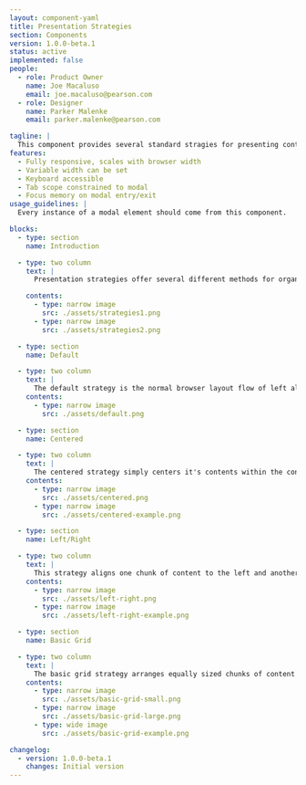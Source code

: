 ```yaml
---
layout: component-yaml
title: Presentation Strategies
section: Components
version: 1.0.0-beta.1
status: active
implemented: false
people:
  - role: Product Owner
    name: Joe Macaluso
    email: joe.macaluso@pearson.com
  - role: Designer
    name: Parker Malenke
    email: parker.malenke@pearson.com

tagline: |
  This component provides several standard stragies for presenting content within a layout template.
features:
  - Fully responsive, scales with browser width
  - Variable width can be set
  - Keyboard accessible
  - Tab scope constrained to modal
  - Focus memory on modal entry/exit
usage_guidelines: |
  Every instance of a modal element should come from this component.

blocks:
  - type: section
    name: Introduction

  - type: two column
    text: |
      Presentation strategies offer several different methods for organizing content within the content areas of layout templates. Similarly to the templates themselves, strategies can be combined into stacks within a given content area.

    contents:
      - type: narrow image
        src: ./assets/strategies1.png
      - type: narrow image
        src: ./assets/strategies2.png

  - type: section
    name: Default

  - type: two column
    text: |
      The default strategy is the normal browser layout flow of left aligning content.
    contents:
      - type: narrow image
        src: ./assets/default.png

  - type: section
    name: Centered

  - type: two column
    text: |
      The centered strategy simply centers it's contents within the containing area.
    contents:
      - type: narrow image
        src: ./assets/centered.png
      - type: narrow image
        src: ./assets/centered-example.png

  - type: section
    name: Left/Right

  - type: two column
    text: |
      This strategy aligns one chunk of content to the left and another chunk to the right.
    contents:
      - type: narrow image
        src: ./assets/left-right.png
      - type: narrow image
        src: ./assets/left-right-example.png

  - type: section
    name: Basic Grid

  - type: two column
    text: |
      The basic grid strategy arranges equally sized chunks of content into two, three, or four rows. Each chunk should maintain the same height. The gutter size is configurable to be either small (10px) or large (20px). Chunks fill the content area in a left-to-right, top-to-bottom pattern.
    contents:
      - type: narrow image
        src: ./assets/basic-grid-small.png
      - type: narrow image
        src: ./assets/basic-grid-large.png
      - type: wide image
        src: ./assets/basic-grid-example.png

changelog:
  - version: 1.0.0-beta.1
    changes: Initial version
---
```

